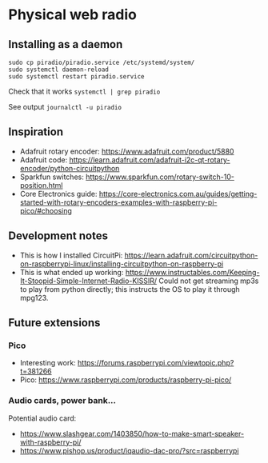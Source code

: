 # Physical web radio

## Installing as a daemon
```
sudo cp piradio/piradio.service /etc/systemd/system/
sudo systemctl daemon-reload
sudo systemctl restart piradio.service
```

Check that it works
```systemctl | grep piradio```

See output
```journalctl -u piradio```

## Inspiration
- Adafruit rotary encoder: https://www.adafruit.com/product/5880
- Adafruit code: https://learn.adafruit.com/adafruit-i2c-qt-rotary-encoder/python-circuitpython
- Sparkfun switches: https://www.sparkfun.com/rotary-switch-10-position.html
- Core Electronics guide: https://core-electronics.com.au/guides/getting-started-with-rotary-encoders-examples-with-raspberry-pi-pico/#choosing

## Development notes
- This is how I installed CircuitPi: https://learn.adafruit.com/circuitpython-on-raspberrypi-linux/installing-circuitpython-on-raspberry-pi
- This is what ended up working: https://www.instructables.com/Keeping-It-Stoopid-Simple-Internet-Radio-KISSIR/
Could not get streaming mp3s to play from python directly; this instructs the OS to play it through mpg123.

## Future extensions
### Pico
- Interesting work: https://forums.raspberrypi.com/viewtopic.php?t=381266
- Pico: https://www.raspberrypi.com/products/raspberry-pi-pico/
### Audio cards, power bank...
Potential audio card: 
- https://www.slashgear.com/1403850/how-to-make-smart-speaker-with-raspberry-pi/
- https://www.pishop.us/product/iqaudio-dac-pro/?src=raspberrypi
